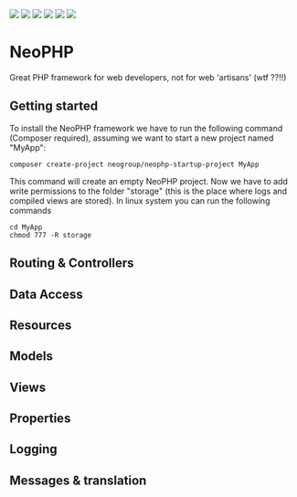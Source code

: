 ![](https://img.shields.io/travis/luismanuelamengual/NeoPHP.svg) 
![](https://img.shields.io/github/license/luismanuelamengual/NeoPHP.svg)
![](https://img.shields.io/github/forks/luismanuelamengual/NeoPHP.svg?style=social&label=Fork)
![](https://img.shields.io/github/stars/luismanuelamengual/NeoPHP.svg?style=social&label=Star)
![](https://img.shields.io/github/watchers/luismanuelamengual/NeoPHP.svg?style=social&label=Watch)
![](https://img.shields.io/github/followers/luismanuelamengual.svg?style=social&label=Follow)

# NeoPHP
Great PHP framework for web developers, not for web 'artisans' (wtf ??!!)

Getting started
---------------
To install the NeoPHP framework we have to run the following command (Composer required), assuming we want to start a new project named "MyApp":
```
composer create-project neogroup/neophp-startup-project MyApp
```
This command will create an empty NeoPHP project.
Now we have to add write permissions to the folder "storage" (this is the place where logs and compiled views are stored). In linux system you can run the following commands
```
cd MyApp
chmod 777 -R storage
```
Routing & Controllers
---------------

Data Access
---------------

Resources
---------------

Models
---------------

Views
---------------

Properties
---------------

Logging
---------------

Messages & translation
---------------
